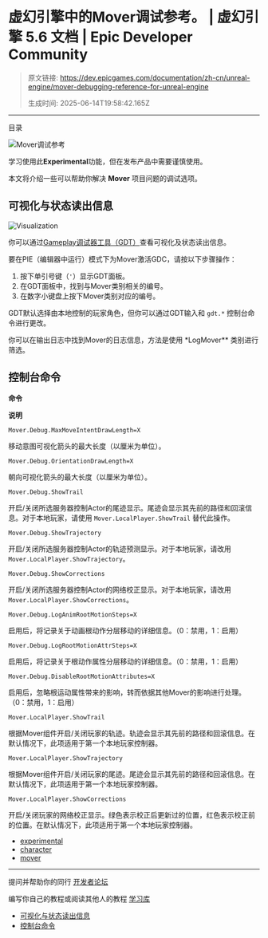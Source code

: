 # 虚幻引擎中的Mover调试参考。 | 虚幻引擎 5.6 文档 | Epic Developer Community

> 原文链接: https://dev.epicgames.com/documentation/zh-cn/unreal-engine/mover-debugging-reference-for-unreal-engine
> 
> 生成时间: 2025-06-14T19:58:42.165Z

---

目录

![Mover调试参考](https://dev.epicgames.com/community/api/documentation/image/acd63a86-136e-41ae-b64c-384468354763?resizing_type=fill&width=1920&height=335)

学习使用此**Experimental**功能，但在发布产品中需要谨慎使用。

本文将介绍一些可以帮助你解决 **Mover** 项目问题的调试选项。

## 可视化与状态读出信息

![Visualization](https://d1iv7db44yhgxn.cloudfront.net/documentation/images/c6eacb33-b054-435d-8c4e-a4bcc047912d/visualization.png)

你可以通过[Gameplay调试器工具（GDT）](/documentation/zh-cn/unreal-engine/using-the-gameplay-debugger-in-unreal-engine)查看可视化及状态读出信息。

要在PIE（编辑器中运行）模式下为Mover激活GDC，请按以下步骤操作：

1.  按下单引号键（`'`）显示GDT面板。
2.  在GDT面板中，找到与Mover类别相关的编号。
3.  在数字小键盘上按下Mover类别对应的编号。

GDT默认选择由本地控制的玩家角色，但你可以通过GDT输入和 `gdt.*` 控制台命令进行更改。

你可以在输出日志中找到Mover的日志信息，方法是使用 \*LogMover\*\* 类别进行筛选。

## 控制台命令

**命令**

**说明**

`Mover.Debug.MaxMoveIntentDrawLength=X`

移动意图可视化箭头的最大长度（以厘米为单位）。

`Mover.Debug.OrientationDrawLength=X`

朝向可视化箭头的最大长度（以厘米为单位）。

`Mover.Debug.ShowTrail`

开启/关闭所选服务器控制Actor的尾迹显示。尾迹会显示其先前的路径和回滚信息。对于本地玩家，请使用 `Mover.LocalPlayer.ShowTrail` 替代此操作。

`Mover.Debug.ShowTrajectory`

开启/关闭所选服务器控制Actor的轨迹预测显示。对于本地玩家，请改用 `Mover.LocalPlayer.ShowTrajectory`。

`Mover.Debug.ShowCorrections`

开启/关闭所选服务器控制Actor的网络校正显示。对于本地玩家，请改用 `Mover.LocalPlayer.ShowCorrections`。

`Mover.Debug.LogAnimRootMotionSteps=X`

启用后，将记录关于动画根动作分层移动的详细信息。（0：禁用，1：启用）

`Mover.Debug.LogRootMotionAttrSteps=X`

启用后，将记录关于根动作属性分层移动的详细信息。（0：禁用，1：启用）

`Mover.Debug.DisableRootMotionAttributes=X`

启用后，忽略根运动属性带来的影响，转而依据其他Mover的影响进行处理。（0：禁用，1：启用）

`Mover.LocalPlayer.ShowTrail`

根据Mover组件开启/关闭玩家的轨迹。轨迹会显示其先前的路径和回滚信息。在默认情况下，此项适用于第一个本地玩家控制器。

`Mover.LocalPlayer.ShowTrajectory`

根据Mover组件开启/关闭玩家的尾迹。尾迹会显示其先前的路径和回滚信息。在默认情况下，此项适用于第一个本地玩家控制器。

`Mover.LocalPlayer.ShowCorrections`

开启/关闭玩家的网络校正显示。绿色表示校正后更新过的位置，红色表示校正前的位置。在默认情况下，此项适用于第一个本地玩家控制器。

-   [experimental](https://dev.epicgames.com/community/search?query=experimental)
-   [character](https://dev.epicgames.com/community/search?query=character)
-   [mover](https://dev.epicgames.com/community/search?query=mover)

* * *

提问并帮助你的同行 [开发者论坛](https://forums.unrealengine.com/categories?tag=unreal-engine)

编写你自己的教程或阅读其他人的教程 [学习库](https://dev.epicgames.com/community/unreal-engine/learning)

-   [可视化与状态读出信息](/documentation/zh-cn/unreal-engine/mover-debugging-reference-for-unreal-engine#%E5%8F%AF%E8%A7%86%E5%8C%96%E4%B8%8E%E7%8A%B6%E6%80%81%E8%AF%BB%E5%87%BA%E4%BF%A1%E6%81%AF)
-   [控制台命令](/documentation/zh-cn/unreal-engine/mover-debugging-reference-for-unreal-engine#%E6%8E%A7%E5%88%B6%E5%8F%B0%E5%91%BD%E4%BB%A4)